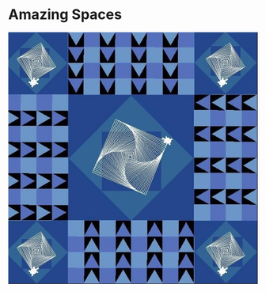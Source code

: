 <h1>Amazing Spaces</h1>
<img src="https://github.com/saramargolin/Python-Design-Project/blob/master/Alex.jpg">
